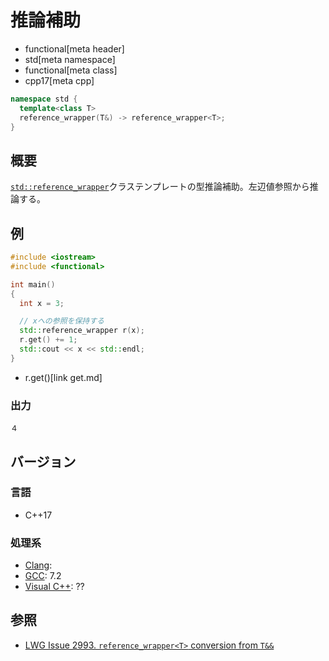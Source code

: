 # 推論補助
* functional[meta header]
* std[meta namespace]
* functional[meta class]
* cpp17[meta cpp]

```cpp
namespace std {
  template<class T>
  reference_wrapper(T&) -> reference_wrapper<T>;
}
```

## 概要
[`std::reference_wrapper`](/reference/functional/reference_wrapper.md)クラステンプレートの型推論補助。左辺値参照から推論する。


## 例
```cpp example
#include <iostream>
#include <functional>

int main()
{
  int x = 3;

  // xへの参照を保持する
  std::reference_wrapper r(x);
  r.get() += 1;
  std::cout << x << std::endl;
}
```
* r.get()[link get.md]

### 出力
```
４
```

## バージョン
### 言語
- C++17

### 処理系
- [Clang](/implementation.md#clang):
- [GCC](/implementation.md#gcc): 7.2
- [Visual C++](/implementation.md#visual_cpp): ??

## 参照
- [LWG Issue 2993. `reference_wrapper<T>` conversion from `T&&`](https://wg21.cmeerw.net/lwg/issue2993)
